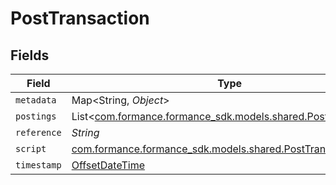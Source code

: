 # PostTransaction


## Fields

| Field                                                                                                         | Type                                                                                                          | Required                                                                                                      | Description                                                                                                   | Example                                                                                                       |
| ------------------------------------------------------------------------------------------------------------- | ------------------------------------------------------------------------------------------------------------- | ------------------------------------------------------------------------------------------------------------- | ------------------------------------------------------------------------------------------------------------- | ------------------------------------------------------------------------------------------------------------- |
| `metadata`                                                                                                    | Map<String, *Object*>                                                                                         | :heavy_minus_sign:                                                                                            | N/A                                                                                                           |                                                                                                               |
| `postings`                                                                                                    | List<[com.formance.formance_sdk.models.shared.Posting](../../models/shared/Posting.md)>                       | :heavy_minus_sign:                                                                                            | N/A                                                                                                           |                                                                                                               |
| `reference`                                                                                                   | *String*                                                                                                      | :heavy_minus_sign:                                                                                            | N/A                                                                                                           | ref:001                                                                                                       |
| `script`                                                                                                      | [com.formance.formance_sdk.models.shared.PostTransactionScript](../../models/shared/PostTransactionScript.md) | :heavy_minus_sign:                                                                                            | N/A                                                                                                           |                                                                                                               |
| `timestamp`                                                                                                   | [OffsetDateTime](https://docs.oracle.com/javase/8/docs/api/java/time/OffsetDateTime.html)                     | :heavy_minus_sign:                                                                                            | N/A                                                                                                           |                                                                                                               |